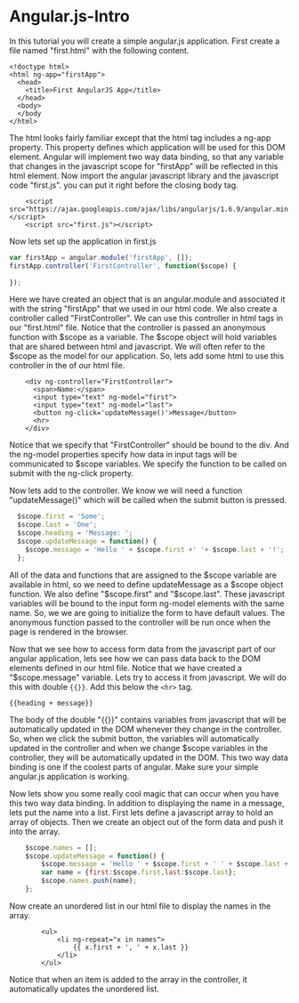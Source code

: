 # Angular.js-Intro
In this tutorial you will create a simple angular.js application.  First create a file named "first.html" with the following content.

```
<!doctype html>
<html ng-app="firstApp">
  <head>
    <title>First AngularJS App</title>
  </head>
  <body>
  </body
</html>
```
The html looks fairly familiar except that the html tag includes a ng-app property.  This property defines which application will be used for this DOM element.  Angular will implement two way data binding, so that any variable that changes in the javascript scope for "firstApp" will be reflected in this html element.  Now import the angular javascript library and the javascript code "first.js".  you can put it right before the closing body tag.

``` 
    <script src="https://ajax.googleapis.com/ajax/libs/angularjs/1.6.9/angular.min.js"></script>
    <script src="first.js"></script>
```

Now lets set up the application in first.js

``` javascript
var firstApp = angular.module('firstApp', []);
firstApp.controller('FirstController', function($scope) {
 
});
```
Here we have created an object that is an angular.module and associated it with the string "firstApp" that we used in our html code.  We also create a controller called "FirstController".  We can use this controller in html tags in our "first.html" file.  Notice that the controller is passed an anonymous function with $scope as a variable.  The $scope object will hold variables that are shared between html and javascript.  We will often refer to the $scope as the model for our application.  So, lets add some html to use this controller in the <body> of our html file.
  
```
    <div ng-controller="FirstController">
      <span>Name:</span>
      <input type="text" ng-model="first">
      <input type="text" ng-model="last">
      <button ng-click='updateMessage()'>Message</button>
      <hr>
    </div>
```
Notice that we specify that "FirstController" should be bound to the div.  And the ng-model properties specify how data in input tags will be communicated to $scope variables.  We specify the function to be called on submit with the ng-click property.

Now lets add to the controller.  We know we will need a function "updateMessage()" which will be called when the submit button is pressed.

```javascript
  $scope.first = 'Some';
  $scope.last = 'One';
  $scope.heading = 'Message: ';
  $scope.updateMessage = function() {
    $scope.message = 'Hello ' + $scope.first +' '+ $scope.last + '!';
  };
```
All of the data and functions that are assigned to the $scope variable are available in html, so we need to define updateMessage as a $scope object function.  We also define "$scope.first" and "$scope.last".  These javascript variables will be bound to the input form ng-model elements with the same name.  So, we we are going to initialize the form to have default values.  The anonymous function passed to the controller will be run once when the page is rendered in the browser.

Now that we see how to access form data from the javascript part of our angular application, lets see how we can pass data back to the DOM elements defined in our html file.  Notice that we have created a "$scope.message" variable.  Lets try to access it from javascript.  We will do this with double `{{}}`.  Add this below the `<hr>` tag.

```
{{heading + message}}
```
The body of the double "{{}}" contains variables from javascript that will be automatically updated in the DOM whenever they change in the controller.  So, when we click the submit button, the variables will automatically updated in the controller and when we change $scope variables in the controller, they will be automatically updated in the DOM.  This two way data binding is one if the coolest parts of angular.  Make sure your simple angular.js application is working.

Now lets show you some really cool magic that can occur when you have this two way data binding.  In addition to displaying the name in a message, lets put the name into a list.  First lets define a javascript array to hold an array of objects.  Then we create an object out of the form data and push it into the array.
```javascript
    $scope.names = [];
    $scope.updateMessage = function() {
        $scope.message = 'Hello ' + $scope.first + ' ' + $scope.last + '!';
        var name = {first:$scope.first,last:$scope.last};
        $scope.names.push(name);
    };
```
Now create an unordered list in our html file to display the names in the array.

```
        <ul>
            <li ng-repeat="x in names">
                {{ x.first + ', ' + x.last }}
            </li>
        </ul>
```
Notice that when an item is added to the array in the controller, it automatically updates the unordered list. 
